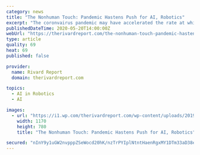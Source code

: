 ```yaml
---
category: news
title: "The Nonhuman Touch: Pandemic Hastens Push for AI, Robotics"
excerpt: "The coronvairus pandemic may have accelerated the rate at which companies adopt artificial intelligence, local experts say."
publishedDateTime: 2020-05-20T14:00:00Z
webUrl: "https://therivardreport.com/the-nonhuman-touch-pandemic-hastens-push-for-ai-robotics/"
type: article
quality: 69
heat: 69
published: false

provider:
  name: Rivard Report
  domain: therivardreport.com

topics:
  - AI in Robotics
  - AI

images:
  - url: "https://i1.wp.com/therivardreport.com/wp-content/uploads/2019/05/BonnieArbittier_plus_one_robotics_port_sa_robot_company_tech_5-10-2019-1.jpg?fit=1170%2C780&ssl=1"
    width: 1170
    height: 780
    title: "The Nonhuman Touch: Pandemic Hastens Push for AI, Robotics"

secured: "nInY9y1uGW2nvpppZSeWocd20hK/nzTrPYIplNtntHaenRgxMY1DTm33aD38ezR02JWJVXaadtprxLSiIWDr/KG81Ld34FaDrfougTBHuy/zm3em3JPemwJEgkkKRpQeKKsb0kIAu5sAmOusySJt3Nj2Bf9r3aao7NIa87MoUDed3SJF0NalLbtWM7iwl78c5Em/SlRhpySrZPytWMB8TKfIB+Z30LcoOxPFvaAiGRgqfsR4mv+SwBwm6myCJ23NZoVXEaesrZGtF3mLdHlXuv6EBtHJe3rra5EtU3O22QWax0jA+m+Ea+slK6hVBaqlOA8qAuI2DqE+v8di06Xsi6R/H620hw7jnNQdzKVAoWCKSRu8IsiWaUS0d7At5F6ir//Vel/Z4GomBtLLazGg1KrLDFl+2Dc1keoAHNZRZDaYKqvaZVx8JhPw3voch4WTaUqmjD+CTDSfZN70jh3sWOoWu1PgwQij8vD94JmpZUA=;UMym1CEijmsUTgRK8sKJVA=="
---
```



